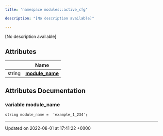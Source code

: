 ```yaml
---
title: 'namespace modules::active_cfg'

description: "[No description available]"

---
```







[No description available]

## Attributes

|                | Name           |
| -------------- | -------------- |
| string | **[module_name](/documentation/code/darkbit_development/namespaces/namespacemodules_1_1active__cfg/#variable-module-name)**  |



## Attributes Documentation

### variable module_name

```
string module_name =  'example_1_234';
```





-------------------------------

Updated on 2022-08-01 at 17:41:22 +0000